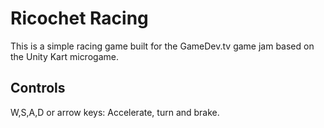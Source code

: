 
# Ricochet Racing

This is a simple racing game built for the GameDev.tv game jam based on the Unity Kart microgame.




## Controls

W,S,A,D or arrow keys: Accelerate, turn and brake.

